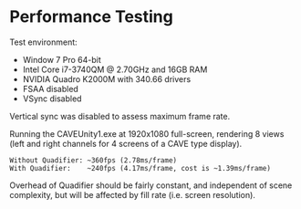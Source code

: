 # Performance Testing #

Test environment:
  * Window 7 Pro 64-bit
  * Intel Core i7-3740QM @ 2.70GHz and 16GB RAM
  * NVIDIA Quadro K2000M with 340.66 drivers
  * FSAA disabled
  * VSync disabled

Vertical sync was disabled to assess maximum frame rate.

Running the CAVEUnity1.exe at 1920x1080 full-screen, rendering 8 views (left and right channels for 4 screens of a CAVE type display).

```
Without Quadifier: ~360fps (2.78ms/frame)
With Quadifier:    ~240fps (4.17ms/frame, cost is ~1.39ms/frame)
```

Overhead of Quadifier should be fairly constant, and independent of scene complexity, but will be affected by fill rate (i.e. screen resolution).